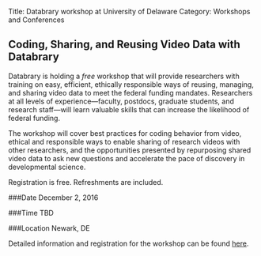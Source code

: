 Title: Databrary workshop at University of Delaware
Category: Workshops and Conferences

## Coding, Sharing, and Reusing Video Data with Databrary

Databrary is holding a *free* workshop that will provide researchers with training on easy, efficient, ethically responsible ways of reusing, managing, and sharing video data to meet the federal funding mandates. Researchers at all levels of experience—faculty, postdocs, graduate students, and research staff—will learn valuable skills that can increase the likelihood of federal funding.

The workshop will cover best practices for coding behavior from video, ethical and responsible ways to enable sharing of research videos with other researchers, and the opportunities presented by repurposing shared video data to ask new questions and accelerate the pace of discovery in developmental science. 

Registration is free. Refreshments are included. 

###Date
December 2, 2016

###Time
TBD

###Location
Newark, DE

Detailed information and registration for the workshop can be found [here](https://goo.gl/forms/lLRjQbLPzq6bFkNL2).
